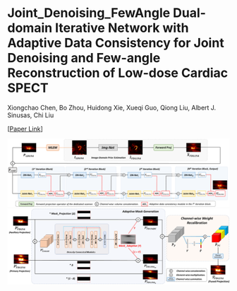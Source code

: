 # Joint_Denoising_FewAngle Dual-domain Iterative Network with Adaptive Data Consistency for Joint Denoising and Few-angle Reconstruction of Low-dose Cardiac SPECT

Xiongchao Chen, Bo Zhou, Huidong Xie, Xueqi Guo, Qiong Liu, Albert J. Sinusas, Chi Liu

[[Paper Link](https://arxiv.org/abs/2305.10328)]

![image](IMAGE/Overview.png)
![image](IMAGE/ADC.png)
